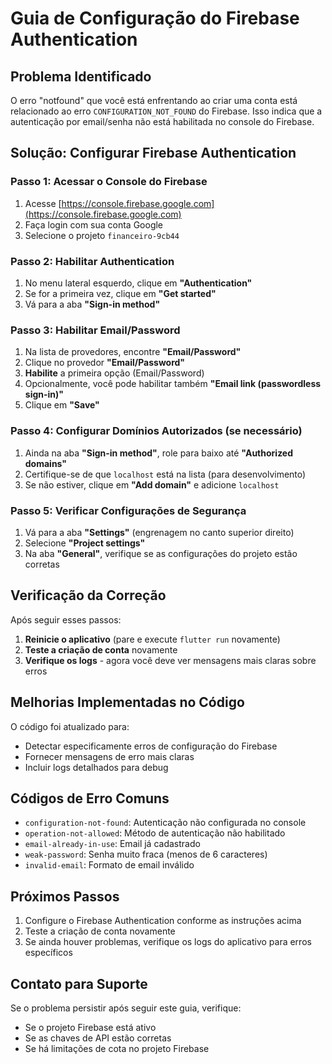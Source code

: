 # Guia de Configuração do Firebase Authentication

## Problema Identificado
O erro "notfound" que você está enfrentando ao criar uma conta está relacionado ao erro `CONFIGURATION_NOT_FOUND` do Firebase. Isso indica que a autenticação por email/senha não está habilitada no console do Firebase.

## Solução: Configurar Firebase Authentication

### Passo 1: Acessar o Console do Firebase
1. Acesse [https://console.firebase.google.com](https://console.firebase.google.com)
2. Faça login com sua conta Google
3. Selecione o projeto `financeiro-9cb44`

### Passo 2: Habilitar Authentication
1. No menu lateral esquerdo, clique em **"Authentication"**
2. Se for a primeira vez, clique em **"Get started"**
3. Vá para a aba **"Sign-in method"**

### Passo 3: Habilitar Email/Password
1. Na lista de provedores, encontre **"Email/Password"**
2. Clique no provedor **"Email/Password"**
3. **Habilite** a primeira opção (Email/Password)
4. Opcionalmente, você pode habilitar também **"Email link (passwordless sign-in)"**
5. Clique em **"Save"**

### Passo 4: Configurar Domínios Autorizados (se necessário)
1. Ainda na aba **"Sign-in method"**, role para baixo até **"Authorized domains"**
2. Certifique-se de que `localhost` está na lista (para desenvolvimento)
3. Se não estiver, clique em **"Add domain"** e adicione `localhost`

### Passo 5: Verificar Configurações de Segurança
1. Vá para a aba **"Settings"** (engrenagem no canto superior direito)
2. Selecione **"Project settings"**
3. Na aba **"General"**, verifique se as configurações do projeto estão corretas

## Verificação da Correção

Após seguir esses passos:

1. **Reinicie o aplicativo** (pare e execute `flutter run` novamente)
2. **Teste a criação de conta** novamente
3. **Verifique os logs** - agora você deve ver mensagens mais claras sobre erros

## Melhorias Implementadas no Código

O código foi atualizado para:
- Detectar especificamente erros de configuração do Firebase
- Fornecer mensagens de erro mais claras
- Incluir logs detalhados para debug

## Códigos de Erro Comuns

- `configuration-not-found`: Autenticação não configurada no console
- `operation-not-allowed`: Método de autenticação não habilitado
- `email-already-in-use`: Email já cadastrado
- `weak-password`: Senha muito fraca (menos de 6 caracteres)
- `invalid-email`: Formato de email inválido

## Próximos Passos

1. Configure o Firebase Authentication conforme as instruções acima
2. Teste a criação de conta novamente
3. Se ainda houver problemas, verifique os logs do aplicativo para erros específicos

## Contato para Suporte

Se o problema persistir após seguir este guia, verifique:
- Se o projeto Firebase está ativo
- Se as chaves de API estão corretas
- Se há limitações de cota no projeto Firebase